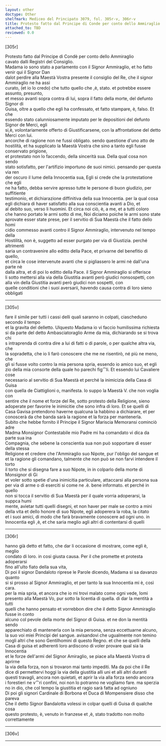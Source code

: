 ```yaml
---
layout: other
doctype: Other
shelfmark: Mediceo del Principato 3079, fol. 305r-v, 306r-v
title: Protesto fatto dal Principe di Conde per conto dello Ammiraglio cavato dalli Registri del Consiglio
attached_to: TBD
reviewed: 0.0
---
```


[305r]  
  
  
Protesto fatto dal Principe di Condè per conto dello Ammiraglio  
cavato dalli Registri del Consiglio.  
Madama io sono stato a parlamento con il Signor Ammiraglio, et ho fatto venir qui il Signor Dan  
dalot perdire alla Maestà Vostra presente il consiglio del Re, che il signor Ammiraglio ne ha assi  
curato, (et io lo credo) che tutto quello che ,è, stato. et potrebbe essere assunto, presunto,  
et messo avanti sopra contra di lui, sopra il fatto della morte, del defunto Signor di  
Guisa, oltre a quello che egli ha confessato, et fatto stampare, è, falso. Et che  
essendo stato calunniosamente imputato per le depositioni del defunto Signor de Merci, egli  
si,è, volontariamente offerto di Giustificarsene, con la affrontatione del detto Merci con lui.  
ancorche di ragione non ne fussi obligato. sendo questione d'uno atto de  
hostilità, et ha supplicato la Maestà Vostra che sino a tanto egli fusse conservato prigione,  
et protestato non lo faccendo, della sincerità sua. Della qual cosa non sendo  
stato sotisfatto, per l'artifizio importuno de suoi nimici. pensando per questa via ren  
der oscuro il lume della Innocentia sua, Egli si crede che la protestatione che egli  
ne ha fatto, debba servire apresso tutte le persone di buon giudizio, per suffitiente  
testimonio, et dichiarazione diffinitiva della sua Innocentia. per la qual cosa  
egli dichiara di haver satisfatto alla sua conscientia avanti a Dio, et  
al debito suo, verso li huomini. Et circa noi ciò, è, a me, et a tutti coloro  
che hanno portato le armi sotto di me, Noi diciamo poiche le armi sono state  
aprovate esser state prese, per il servitio di Sua Maestà che il fatto dello homi  
cidio commesso avanti contro il Signor Ammiraglio, intervenuto nel tempo della  
Hostilità, non è, suggetto ad esser purgato per via di Giustizia. perché altrimenti  
saria un contravenire allo editto della Pace, et privarne del benefitio di quello,  
et circa le cose intervenute avanti che si pigliassero le armi nè dall'una parte nè  
dalla altra, et di poi lo editto della Pace. il Signor Ammiraglio si offerisce  
li sotto mettersi alla via della Giustitia avanti però giudici nonsospetti, con  
alla vin della Giustitia avanti però giudici non sospetti, con  
quelle conditioni che i suoi aversarii, havendo causa contra di loro sieno obbligati  
  
---  

[305v]  
  
  
fare il simile per tutti i cassi delli quali saranno in colpati, ciascheduno secondo il tempo  
et la gravita del delletto. Ulquesto Madama io vi faccio humilissima richiesta  
si da parte del detto Ambasciatoraglio Arme da mia, dichiarando se si trova chi  
s intraprenda di contra dire a lui di fatti o di parole, o per qualche altra via, che  
la sopradetta, che io li farò conoscere che me ne risentirò, né più ne meno, che  
gli si fusse volto contro la mia persona spria, essendo io amico suo, et egli  
zio della mia consorte della quale ho parechi fig⁀li. Et essendo lui Cavaliere cose  
necessario al servitio di Sua Maestà et perché la inimicizia della Casa di Guisa  
con quella de Ciattiglioni o, manifesta. Io suppo la Maestà V. che non voglia con  
sentire che il nome et forze del Re, sotto protesto della Religione, sieno  
adoperate per favorire le inimicitie che sono infra di loro. Et se quelli di  
Casa Gavisa pretendono haverne qualcuna la habbino a dichiarare, et per  
conoscerà da che banda sarà la ragione et la forza per mantenerla.  
Subito che hebbe fornito il Principe il Signor Mariscia Memoransi cominciò adre  
Madma Monsignor Contestabile mio Padre mi ha comandato vi dica da parte sua ina  
Compagnia, che sebene la conscientia sua non può sopportare di esser della stessa  
Religione et credere che l'Ammiraglio suo Nipote, pur l'obligo del sangue et  
et la ragione gli comandano, talmente che non può se non farvi intendere il torto  
il torto che si disegna fare a suo Nipote, in in colparlo della morte di Monsignor di Gi  
et voler sotto spetie d'una inimicitia particulare, attaccarsi alla persona sua  
per via di arme o di eserciti si come ne .è. bene informato. et perché in quello  
non si tocca il servitio di Sua Maestà per il quale vorria adoperarsi, la suppca humi  
mente, avietar tutti quelli disegni, et non haver per male se contro a mini  
della vita et dello honore di suo Nipote, egli adoperera la roba, la citato  
et i suoi amici, di modo che farà bravamente conoscere ad ogni uno. in  
Innocentia egli ,è, et che saria meglio agli altri di contentarsi di quelli  
  
---  

[306r]  
  
  
hanno già detto et fatto, che dar li occasione di mostrare, come egli è, meglio  
condato di loro. in cosi giusta causa. Per il che promette et protesta adoperarsi  
fino all'ulto fiato della sua vita,  
Di poi il signor Dandaloto riprese le Parole dicendo, Madama si sa davanzo quanto  
si si prosso al Signor Ammiraglio, et per tanto la sua Innocentia mi è, così cara.  
per la mia spria, et ancora che io mi trovi malato come ogni vede, Iomi  
presento alla Maestà Vo, pur sotto la licentia di quella. di dar la mentità a tutti  
quelli che hanno pensato et vorrebbon dire che il detto Signor Ammiraglio fusse in conto  
alcuno col pevole della morte del Signor di Guisa. et ne don la mentità sendo  
apparechiato di mantenerla con la mia persona, senza eccettuarne alcuno,  
la suo voi miei Principi del sangue. avisandovi che ugualmente non temino  
mogli altri che sono Gentilhomini di questo Regno. et che se quelli della  
Casa di guisa et adherenti loro ardiscono di voler provare qual sia la Innocentia  
et le forze dell'armi del Signor Amiraglio, se piace alla Maestà Vostra di aprirne  
la via della forza, non si trovaron mai tanto impediti. Ma da poi che il Re  
dice di permettervi hoggi la via della giustitia alli uni et alli altri duranti  
questi travagli, ancora non quietati, et aprir la via alla forza sendo ancora  
i forestieri ne v⁀ri confini, noi non lo potranno ne vogliamo fare. ma sperzia  
no in dio, che col tempo la giustitia et ragio sarà fatta ad ogniuno  
Di poi gli signori Cardinale di Borbona et Duca di Mompensiere disso che pareva  
Che il detto Signor Bandalotta volessi in colpar quelli di Guisa di qualche cosa  
questo protesto, è, venuto in franzese et ,è, stato tradotto non molto correttamente  
  
---  

[306v]  
  
  
  
---  

